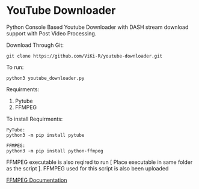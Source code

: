 # YouTube Downloader
Python Console Based Youtube Downloader with DASH stream download support with Post Video Processing. 

Download Through Git:
```
git clone https://github.com/ViKi-R/youtube-downloader.git
```

To run:
``` 
python3 youtube_downloader.py 
```

Requirments:

1) Pytube
2) FFMPEG

To install Requirments:

```
PyTube:
python3 -m pip install pytube

FFMPEG:
python3 -m pip install python-ffmpeg
```

FFMPEG executable is also reqired to run [ Place executable in same folder as the script ].
FFMPEG used for this script is also been uploaded

[FFMPEG Documentation](https://ffmpeg.org/ffmpeg.html)
